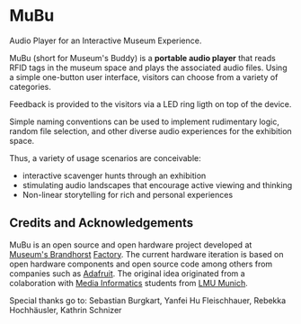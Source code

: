 # MuBu
Audio Player for an Interactive Museum Experience.

MuBu (short for Museum's Buddy) is a **portable audio player** that reads RFID tags in the museum space and plays the associated audio files.
Using a simple one-button user interface, visitors can choose from a variety of categories.

Feedback is provided to the visitors via a LED ring ligth on top of the device.

Simple naming conventions can be used to implement rudimentary logic, random file selection, and other diverse audio experiences for the exhibition space.

Thus, a variety of usage scenarios are conceivable:
- interactive scavenger hunts through an exhibition
- stimulating audio landscapes that encourage active viewing and thinking
- Non-linear storytelling for rich and personal experiences

## Credits and Acknowledgements
MuBu is an open source and open hardware project developed at [Museum's Brandhorst](https://www.museum-brandhorst.de/en/) [Factory](https://www.museum-brandhorst.de/en/factory/).
The current hardware iteration is based on open hardware components and open source code among others from companies such as [Adafruit](https://www.adafruit.com/about).
The original idea originated from a colaboration with [Media Informatics](http://www.medien.ifi.lmu.de/index.xhtml.en) students from [LMU Munich](https://www.lmu.de/en/).

Special thanks go to:
Sebastian Burgkart,
Yanfei Hu Fleischhauer,
Rebekka Hochhäusler,
Kathrin Schnizer
